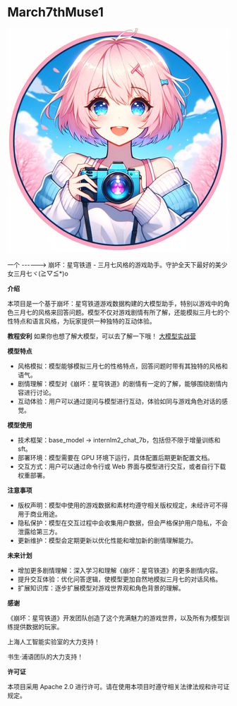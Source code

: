 # March7thMuse1

![logo](./image/logo.png)

一个 ------> 崩坏：星穹铁道 - 三月七风格的游戏助手。守护全天下最好的美少女三月七ヾ(≧▽≦*)o

**介绍**

本项目是一个基于崩坏：星穹铁道游戏数据构建的大模型助手，特别以游戏中的角色三月七的风格来回答问题。模型不仅对游戏剧情有所了解，还能模拟三月七的个性特点和语言风格，为玩家提供一种独特的互动体验。

**教程安利**
如果你也想了解大模型，可以去了解一下哦！
[大模型实战营](https://github.com/InternLM/Tutorial)

**模型特点**

- 风格模拟：模型能够模拟三月七的性格特点，回答问题时带有其独特的风格和语气。
- 剧情理解：模型对《崩坏：星穹铁道》的剧情有一定的了解，能够围绕剧情内容进行讨论。
- 互动体验：用户可以通过提问与模型进行互动，体验如同与游戏角色对话的感觉。

**模型使用**

- 技术框架：base_model -> internlm2_chat_7b，包括但不限于增量训练和 sft。
- 部署环境：模型需要在 GPU 环境下运行，具体配置后期更新配置文档。
- 交互方式：用户可以通过命令行或 Web 界面与模型进行交互，或者自行下载权重部署。

**注意事项**

- 版权声明：模型中使用的游戏数据和素材均遵守相关版权规定，未经许可不得用于商业用途。
- 隐私保护：模型在交互过程中会收集用户数据，但会严格保护用户隐私，不会泄露给第三方。
- 更新维护：模型会定期更新以优化性能和增加新的剧情理解能力。

**未来计划**

- 增加更多剧情理解：深入学习和理解《崩坏：星穹铁道》的更多剧情内容。
- 提升交互体验：优化问答逻辑，使模型更加自然地模拟三月七的对话风格。
- 扩展知识库：逐步扩展模型对游戏世界观和角色背景的理解。

**感谢**

《崩坏：星穹铁道》开发团队创造了这个充满魅力的游戏世界，以及所有为模型训练提供数据的玩家。

上海人工智能实验室的大力支持！

书生·浦语团队的大力支持！

**许可证**

本项目采用 Apache 2.0 进行许可。请在使用本项目时遵守相关法律法规和许可证规定。
